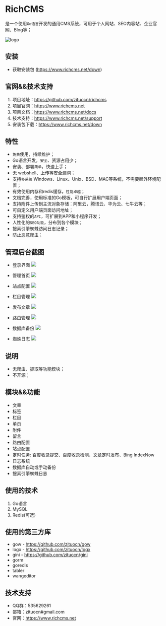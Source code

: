 # RichCMS

是一个使用`Go语言`开发的通用CMS系统，可用于个人网站、SEO内容站、企业官网、Blog等；

![logo](https://www.richcms.net/static/front/site/img/logo.png "richcms")

## 安装

* 获取安装包 (https://www.richcms.net/down)


## 官网&&技术支持

1. 项目地址：https://github.com/zituocn/richcms
2. 项目官网：https://www.richcms.net
3. 项目文档：https://www.richcms.net/docs
4. 技术支持：https://www.richcms.net/support
5. 安装包下载：https://www.richcms.net/down


## 特性

* `免费`使用，持续维护；
* Go语言开发，`安全`、资源占用少；
* 安装、部署`简单`，快速上手；
* 无 webshell、上传等安全漏洞；
* 支持`多系统` Windows、Linux、Unix、BSD、MAC等系统，不需要额外环境配置；
* 有效使用内存和redis缓存，`性能卓越`；
* 文档完善，使用标准的Go模板，可自行扩展用户端页面；
* 支持附件上传到主流对象存储：阿里云，腾讯云、华为云、七牛云等；
* 可自定义用户端页面访问地址；
* 支持鉴权的`API`，可扩展到APP和小程序开发；
* 人性化的`SEO功能`，分布到各个模块；
* 搜索引擎蜘蛛访问日志记录；
* 防止恶意爬虫；

## 管理后台截图

* 登录界面
![](https://p1.richcms.net/article/20240724/19ec60d7bbcf4eea.png)

* 管理首页
![](https://p1.richcms.net/article/20240724/0d42747f77978754.png)

* 站点配置
![](https://p1.richcms.net/article/20240724/68f191c81d1d612d.png)

* 栏目管理
![](https://p1.richcms.net/article/20240724/ee4ea697c1ec749f.png)

* 发布文章
![](https://p1.richcms.net/article/20240724/a6a19d246f62eb36.png)

* 路由管理
![](https://p1.richcms.net/article/20240724/069aab39e406e5b7.png)

* 数据库备份
![](https://p1.richcms.net/article/20240724/d79a4f2b6c40498b.png)

* 蜘蛛日志
![](https://p1.richcms.net/article/20240724/f72bdc7406d7e402.png)

## 说明
* 无爬虫、抓取等功能模块；
* 不开源；


## 模块&&功能
* 文章
* 标签
* 栏目
* 单页
* 附件
* 留言
* 路由配置
* 站点配置
* 定时任务: 百度收录提交、百度收录检测、文章定时发布、Bing IndexNow
* 日志系统
* 数据库自动或手动备份
* 搜索引擎蜘蛛日志



## 使用的技术

1. Go语言
2. MySQL
3. Redis(可选)


## 使用的第三方库

* gow - https://github.com/zituocn/gow
* logx - https://github.com/zituocn/logx
* gini  - https://github.com/zituocn/gini
* gorm 
* goredis
* tabler
* wangeditor

## 技术支持

* QQ群：535629261
* 邮箱：zituocn#gmail.com
* 官网：https://www.richcms.net 

